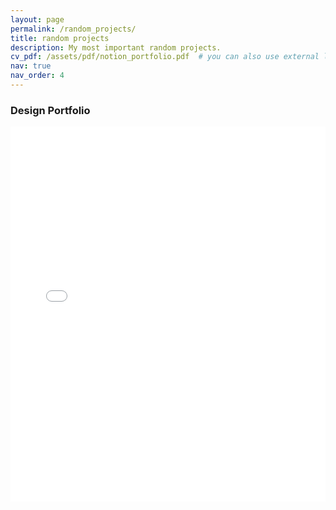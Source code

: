 ```yaml
---
layout: page
permalink: /random_projects/
title: random projects
description: My most important random projects.
cv_pdf: /assets/pdf/notion_portfolio.pdf  # you can also use external links here
nav: true
nav_order: 4
---
```


### Design Portfolio

<iframe src="docs/assets/digital_portfolio.pdf" style="border:none;" width="100%" height="600px" title="Digital Portfolio">
  This browser does not support PDFs. Please <a href="docs/assets/digital_portfolio.pdf">Download the portfolio as a PDF.</a>.
</iframe>

